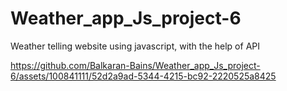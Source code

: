 # Weather_app_Js_project-6
Weather telling website using javascript, with the help of API


https://github.com/Balkaran-Bains/Weather_app_Js_project-6/assets/100841111/52d2a9ad-5344-4215-bc92-2220525a8425

